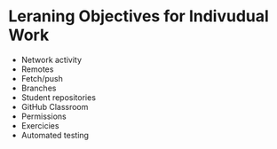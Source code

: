 # Leraning Objectives for Indivudual Work

* Network activity
* Remotes
* Fetch/push
* Branches
* Student repositories
* GitHub Classroom
* Permissions
* Exercicies
* Automated testing
